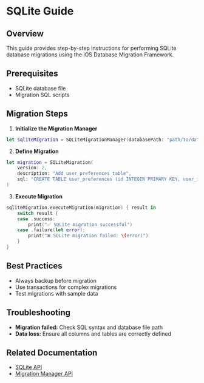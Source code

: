 # SQLite Guide

## Overview

This guide provides step-by-step instructions for performing SQLite database migrations using the iOS Database Migration Framework.

## Prerequisites

- SQLite database file
- Migration SQL scripts

## Migration Steps

1. **Initialize the Migration Manager**

```swift
let sqliteMigration = SQLiteMigrationManager(databasePath: "path/to/database.sqlite")
```

2. **Define Migration**

```swift
let migration = SQLiteMigration(
    version: 2,
    description: "Add user preferences table",
    sql: "CREATE TABLE user_preferences (id INTEGER PRIMARY KEY, user_id INTEGER NOT NULL, theme TEXT DEFAULT 'light', notifications_enabled BOOLEAN DEFAULT 1, created_at TIMESTAMP DEFAULT CURRENT_TIMESTAMP, FOREIGN KEY (user_id) REFERENCES users(id));"
)
```

3. **Execute Migration**

```swift
sqliteMigration.executeMigration(migration) { result in
    switch result {
    case .success:
        print("✅ SQLite migration successful")
    case .failure(let error):
        print("❌ SQLite migration failed: \(error)")
    }
}
```

## Best Practices

- Always backup before migration
- Use transactions for complex migrations
- Test migrations with sample data

## Troubleshooting

- **Migration failed:** Check SQL syntax and database file path
- **Data loss:** Ensure all columns and tables are correctly defined

## Related Documentation

- [SQLite API](SQLiteAPI.md)
- [Migration Manager API](MigrationManagerAPI.md)
